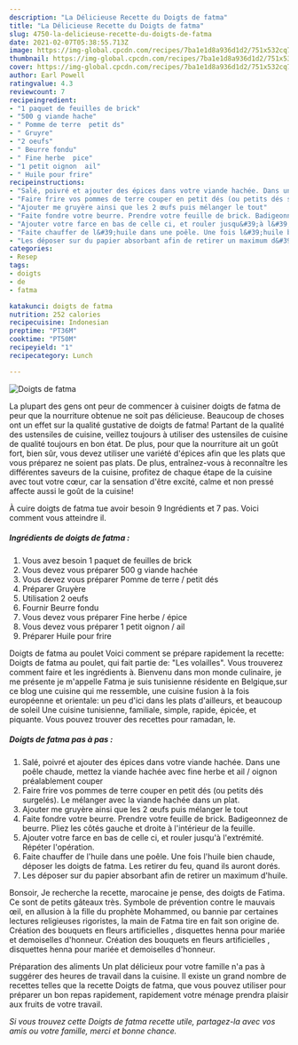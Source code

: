 ```yaml
---
description: "La Délicieuse Recette du Doigts de fatma"
title: "La Délicieuse Recette du Doigts de fatma"
slug: 4750-la-delicieuse-recette-du-doigts-de-fatma
date: 2021-02-07T05:38:55.713Z
image: https://img-global.cpcdn.com/recipes/7ba1e1d8a936d1d2/751x532cq70/doigts-de-fatma-photo-principale-de-la-recette.jpg
thumbnail: https://img-global.cpcdn.com/recipes/7ba1e1d8a936d1d2/751x532cq70/doigts-de-fatma-photo-principale-de-la-recette.jpg
cover: https://img-global.cpcdn.com/recipes/7ba1e1d8a936d1d2/751x532cq70/doigts-de-fatma-photo-principale-de-la-recette.jpg
author: Earl Powell
ratingvalue: 4.3
reviewcount: 7
recipeingredient:
- "1 paquet de feuilles de brick"
- "500 g viande hache"
- " Pomme de terre  petit ds"
- " Gruyre"
- "2 oeufs"
- " Beurre fondu"
- " Fine herbe  pice"
- "1 petit oignon  ail"
- " Huile pour frire"
recipeinstructions:
- "Salé, poivré et ajouter des épices dans votre viande hachée. Dans une poêle chaude, mettez la viande hachée avec fine herbe et ail / oignon préalablement couper"
- "Faire frire vos pommes de terre couper en petit dés (ou petits dés surgelés). Le mélanger avec la viande hachée dans un plat."
- "Ajouter me gruyère ainsi que les 2 œufs puis mélanger le tout"
- "Faite fondre votre beurre. Prendre votre feuille de brick. Badigeonnez de beurre. Pliez les côtés gauche et droite à l&#39;intérieur de la feuille."
- "Ajouter votre farce en bas de celle ci, et rouler jusqu&#39;à l&#39;extrémité. Répéter l&#39;opération."
- "Faite chauffer de l&#39;huile dans une poêle. Une fois l&#39;huile bien chaude, déposer les doigts de fatma. Les retirer du feu, quand ils auront dorés."
- "Les déposer sur du papier absorbant afin de retirer un maximum d&#39;huile."
categories:
- Resep
tags:
- doigts
- de
- fatma

katakunci: doigts de fatma 
nutrition: 252 calories
recipecuisine: Indonesian
preptime: "PT36M"
cooktime: "PT50M"
recipeyield: "1"
recipecategory: Lunch

---
```



![Doigts de fatma](https://img-global.cpcdn.com/recipes/7ba1e1d8a936d1d2/751x532cq70/doigts-de-fatma-photo-principale-de-la-recette.jpg)

La plupart des gens ont peur de commencer à cuisiner doigts de fatma de peur que la nourriture obtenue ne soit pas délicieuse. Beaucoup de choses ont un effet sur la qualité gustative de doigts de fatma! Partant de la qualité des ustensiles de cuisine, veillez toujours à utiliser des ustensiles de cuisine de qualité toujours en bon état. De plus, pour que la nourriture ait un goût fort, bien sûr, vous devez utiliser une variété d'épices afin que les plats que vous préparez ne soient pas plats. De plus, entraînez-vous à reconnaître les différentes saveurs de la cuisine, profitez de chaque étape de la cuisine avec tout votre cœur, car la sensation d'être excité, calme et non pressé affecte aussi le goût de la cuisine!

<!--inarticleads1-->

À cuire doigts de fatma tue avoir besoin 9 Ingrédients et 7 pas. Voici comment vous atteindre il.

##### Ingrédients de doigts de fatma :

1. Vous avez besoin 1 paquet de feuilles de brick
1. Vous devez vous préparer 500 g viande hachée
1. Vous devez vous préparer  Pomme de terre / petit dés
1. Préparer  Gruyère
1. Utilisation 2 oeufs
1. Fournir  Beurre fondu
1. Vous devez vous préparer  Fine herbe / épice
1. Vous devez vous préparer 1 petit oignon / ail
1. Préparer  Huile pour frire


Doigts de fatma au poulet Voici comment se prépare rapidement la recette: Doigts de fatma au poulet, qui fait partie de: &#34;Les volailles&#34;. Vous trouverez comment faire et les ingrédients à. Bienvenu dans mon monde culinaire, je me présente je m&#39;appelle Fatma je suis tunisienne résidente en Belgique,sur ce blog une cuisine qui me ressemble, une cuisine fusion à la fois européenne et orientale: un peu d&#39;ici dans les plats d&#39;ailleurs, et beaucoup de soleil Une cuisine tunisienne, familiale, simple, rapide, épicée, et piquante. Vous pouvez trouver des recettes pour ramadan, le. 

<!--inarticleads2-->

##### Doigts de fatma pas à pas :

1. Salé, poivré et ajouter des épices dans votre viande hachée. Dans une poêle chaude, mettez la viande hachée avec fine herbe et ail / oignon préalablement couper
1. Faire frire vos pommes de terre couper en petit dés (ou petits dés surgelés). Le mélanger avec la viande hachée dans un plat.
1. Ajouter me gruyère ainsi que les 2 œufs puis mélanger le tout
1. Faite fondre votre beurre. Prendre votre feuille de brick. Badigeonnez de beurre. Pliez les côtés gauche et droite à l&#39;intérieur de la feuille.
1. Ajouter votre farce en bas de celle ci, et rouler jusqu&#39;à l&#39;extrémité. Répéter l&#39;opération.
1. Faite chauffer de l&#39;huile dans une poêle. Une fois l&#39;huile bien chaude, déposer les doigts de fatma. Les retirer du feu, quand ils auront dorés.
1. Les déposer sur du papier absorbant afin de retirer un maximum d&#39;huile.


Bonsoir, Je recherche la recette, marocaine je pense, des doigts de Fatima. Ce sont de petits gâteaux très. Symbole de prévention contre le mauvais œil, en allusion à la fille du prophète Mohammed, ou bannie par certaines lectures religieuses rigoristes, la main de Fatma tire en fait son origine de. Création des bouquets en fleurs artificielles , disquettes henna pour mariée et demoiselles d&#39;honneur. Création des bouquets en fleurs artificielles , disquettes henna pour mariée et demoiselles d&#39;honneur. 

<!--inarticleads1-->

<p>
Préparation des aliments Un plat délicieux pour votre famille n'a pas à suggérer des heures de travail dans la cuisine. Il existe un grand nombre de recettes telles que la recette Doigts de fatma, que vous pouvez utiliser pour préparer un bon repas rapidement, rapidement votre ménage prendra plaisir aux fruits de votre travail.
</p>

<p>
<i>Si vous trouvez cette Doigts de fatma recette utile, partagez-la avec vos amis ou votre famille, merci et bonne chance.</i>
</p>

